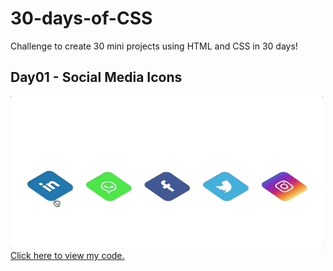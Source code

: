# 30-days-of-CSS
Challenge to create 30 mini projects using HTML and CSS in 30 days!

## Day01 - Social Media Icons
<img alt="day01" title="day01" src="./Day01/Day01.gif" width="500px">
<a href="https://github.com/edlynshih/30-days-of-CSS/blob/main/Day01" target="_blank">Click here to view my code.</a>
